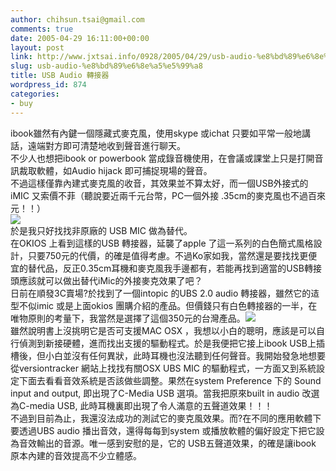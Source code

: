 ```yaml
---
author: chihsun.tsai@gmail.com
comments: true
date: 2005-04-29 16:11:00+00:00
layout: post
link: http://www.jxtsai.info/0928/2005/04/29/usb-audio-%e8%bd%89%e6%8e%a5%e5%99%a8/
slug: usb-audio-%e8%bd%89%e6%8e%a5%e5%99%a8
title: USB Audio 轉接器
wordpress_id: 874
categories:
- buy
---
```


ibook雖然有內鍵一個隱藏式麥克風，使用skype 或ichat 只要如平常一般地講話，遠端對方即可清楚地收到聲音進行聊天。  
不少人也想把ibook or powerbook 當成錄音機使用，在會議或課堂上只是打開音訊裁取軟體，如Audio hijack 即可捕捉現場的聲音。  
不過這樣僅靠內建式麥克風的收音，其效果並不算太好，而一個USB外接式的iMIC  又索價不菲（聽說要近兩千元台幣，PC一個外接 .35cm的麥克風也不過百來元！！）  
![](http://a5288.blogspot.com/)  
於是我只好找找非原廠的 USB MIC 做為替代。  
在OKIOS 上看到這樣的USB 轉接器，延襲了apple 了這一系列的白色簡式風格設計，只要750元的代價，的確是值得考慮。不過Ko家如我，當然還是要找找更便宜的替代品，反正0.35cm耳機和麥克風我手邊都有，若能再找到適當的USB轉接頭應該就可以做出替代iMic的外接麥克效果了吧？  
日前在順發3C賣場?於找到了一個intopic 的UBS 2.0 audio 轉接器，雖然它的迼型不似imic 或是上面okios 團購介紹的產品。但價錢只有白色轉接器的一半，在唯物原則的考量下，我當然是選擇了這個350元的台灣產品。![](http://a5288.blogspot.com/)  
雖然說明書上沒挑明它是否可支援MAC OSX ，我想以小白的聰明，應該是可以自行偵測到新接硬體，進而找出支援的驅動程式。於是我便把它接上ibook  USB上插槽後，但小白並沒有任何異狀，此時耳機也沒法聽到任何聲音。我開始發急地想要從versiontracker  網站上找找有關OSX UBS MIC 的驅動程式，一方面又到系統設定下面去看看音效系統是否該做些調整。果然在system Preference 下的 Sound input and output, 即出現了C-Media USB 選項。當我把原來built in audio 改選為C-media USB, 此時耳機裏即出現了令人滿意的五聲道效果！！！  
不過到目前為止，我還沒法成功的測試它的麥克風效果。而?在不同的應用軟體下要透過UBS audio 播出音效，還得每每到system 或播放軟體的偏好設定下把它設為音效輸出的音源。唯一感到安慰的是，它的 USB五聲道效果，的確是讓ibook 原本內建的音效提高不少立體感。
